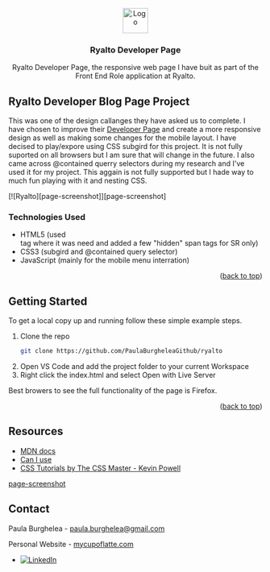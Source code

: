 <a name="readme-top"></a>

<!-- PROJECT LOGO -->
<div align="center">
  <a href="https://github.com/PaulaBurgheleaGithub/ryalto">
    <img src="https://github.com/PaulaBurgheleaGithub/ryalto/blob/assets/img/ryalto-logo-lg.png" alt="Logo" width="50" height="50">
  </a>

<h3 align="center">Ryalto Developer Page</h3>

<p align="center">
	Ryalto Developer Page, the responsive web page I have buit as part of the Front End Role application at Ryalto.
</p>
</div>

## Ryalto Developer Blog Page Project

This was one of the design callanges they have asked us to complete. I have chosen to improve their [Developer Page](https://developer.ryalto.group/) and create a more responsive design as well as making some changes for the mobile layout.
I have decised to play/expore using CSS subgird for this project. It is not fully suported on all browsers but I am sure that will change in the future.
I also came across @contained querry selectors during my research and I've used it for my project. This aggain is not fully supported but I hade way to much fun playing with it and nesting CSS.

[![Ryalto][page-screenshot]][page-screenshot]

### Technologies Used

- HTML5 (used <article> tag where it was need and added a few "hidden" span tags for SR only)
- CSS3 (subgird and @contained query selector)
- JavaScript (mainly for the mobile menu interration)

<p align="right">(<a href="#readme-top">back to top</a>)</p>

## Getting Started
To get a local copy up and running follow these simple example steps.

1. Clone the repo
	```sh
    git clone https://github.com/PaulaBurgheleaGithub/ryalto
	```
2. Open VS Code and add the project folder to your current Workspace
3. Right click the index.html and select Open with Live Server

Best browers to see the full functionality of the page is Firefox.

<p align="right">(<a href="#readme-top">back to top</a>)</p>


## Resources

  - [MDN docs](https://developer.mozilla.org/en-US/)
  - [Can I use](https://caniuse.com/)
  - [CSS Tutorials by The CSS Master - Kevin Powell ](https://www.youtube.com/@KevinPowell)

[linkedin-shield]: https://img.shields.io/badge/-LinkedIn-black.svg?style=for-the-badge&logo=linkedin&colorB=555
[linkedin-url]: https://www.linkedin.com/in/paula-burghelea/

[page-screenshot](https://github.com/PaulaBurgheleaGithub/ryalto/blob/assets/img/RyaltoDeveloperPage.png)


<!-- CONTACT -->
## Contact

Paula Burghelea - paula.burghelea@gmail.com

Personal Website - [mycupoflatte.com](https://mycupoflatte.com/)

* [![LinkedIn][linkedin-shield]][linkedin-url]
